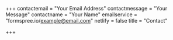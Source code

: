 +++
contactemail = "Your Email Address"
contactmessage = "Your Message"
contactname = "Your Name"
emailservice = "formspree.io/example@email.com"
netlify = false
title = "Contact"

+++
